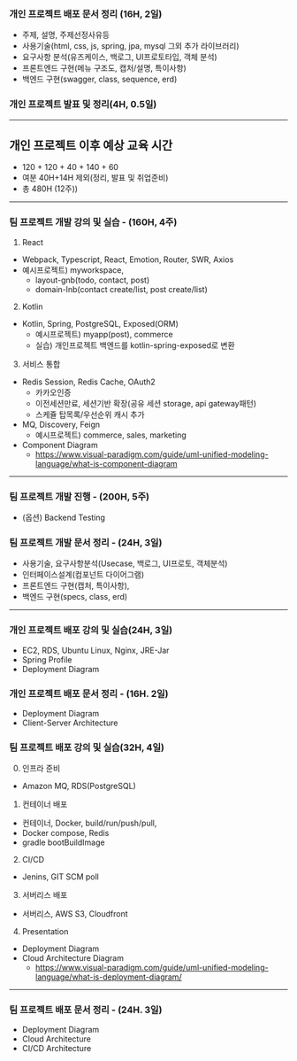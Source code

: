 ### 개인 프로젝트 배포 문서 정리 (16H, 2일)

- 주제, 설명, 주제선정사유등
- 사용기술(html, css, js, spring, jpa, mysql 그외 추가 라이브러리)
- 요구사항 분석(유즈케이스, 백로그, UI프로토타입, 객체 분석)
- 프론트엔드 구현(메뉴 구조도, 캡처/설명, 특이사항)
- 백엔드 구현(swagger, class, sequence, erd)

### 개인 프로젝트 발표 및 정리(4H, 0.5일)

---

## 개인 프로젝트 이후 예상 교육 시간

- 120 + 120 + 40 + 140 + 60
- 여분 40H+14H 제외(정리, 발표 및 취업준비)
- 총 480H (12주))

---

### 팀 프로젝트 개발 강의 및 실습 - (160H, 4주)

1. React

- Webpack, Typescript, React, Emotion, Router, SWR, Axios
- 예시프로젝트) myworkspace,
  - layout-gnb(todo, contact, post)
  - domain-lnb(contact create/list, post create/list)

2. Kotlin

- Kotlin, Spring, PostgreSQL, Exposed(ORM)
  - 예시프로젝트) myapp(post), commerce
  - 실습) 개인프로젝트 백엔드를 kotlin-spring-exposed로 변환

3. 서비스 통합

- Redis Session, Redis Cache, OAuth2
  - 카카오인증
  - 이전세션만료, 세션기반 확장(공유 세션 storage, api gateway패턴)
  - 스케쥴 탑목록/우선순위 캐시 추가
- MQ, Discovery, Feign
  - 예시프로젝트) commerce, sales, marketing
- Component Diagram
  - https://www.visual-paradigm.com/guide/uml-unified-modeling-language/what-is-component-diagram

---

### 팀 프로젝트 개발 진행 - (200H, 5주)

- (옵션) Backend Testing

### 팀 프로젝트 개발 문서 정리 - (24H, 3일)

- 사용기술, 요구사항분석(Usecase, 백로그, UI프로토, 객체분석)
- 인터페이스설계(컴포넌트 다이어그램)
- 프론트엔드 구현(캡처, 특이사항),
- 백엔드 구현(specs, class, erd)

---

### 개인 프로젝트 배포 강의 및 실습(24H, 3일)

- EC2, RDS, Ubuntu Linux, Nginx, JRE-Jar
- Spring Profile
- Deployment Diagram

### 개인 프로젝트 배포 문서 정리 - (16H. 2일)

- Deployment Diagram
- Client-Server Architecture

### 팀 프로젝트 배포 강의 및 실습(32H, 4일)

0. 인프라 준비

- Amazon MQ, RDS(PostgreSQL)

1. 컨테이너 배포

- 컨테이너, Docker, build/run/push/pull,
- Docker compose, Redis
- gradle bootBuildImage

2. CI/CD

- Jenins, GIT SCM poll

3. 서버리스 배포

- 서버리스, AWS S3, Cloudfront

4. Presentation

- Deployment Diagram
- Cloud Architecture Diagram
  - https://www.visual-paradigm.com/guide/uml-unified-modeling-language/what-is-deployment-diagram/

---

### 팀 프로젝트 배포 문서 정리 - (24H. 3일)

- Deployment Diagram
- Cloud Architecture
- CI/CD Architecture
